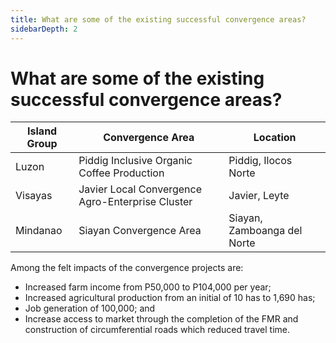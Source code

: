 ```yaml
---
title: What are some of the existing successful convergence areas?
sidebarDepth: 2
---
```


# What are some of the existing successful convergence areas?


 | Island Group | Convergence Area									| Location 						|
 | ------------ | ------------------------------------------------- | ----------------------------- |
 | Luzon        | Piddig Inclusive Organic Coffee Production		| Piddig, Ilocos Norte  		|
 | Visayas		| Javier Local Convergence Agro-Enterprise Cluster	| Javier, Leyte					|
 | Mindanao		| Siayan Convergence Area							| Siayan, Zamboanga del Norte	|

 Among the felt impacts of the convergence projects are:
 - Increased farm income from P50,000 to P104,000 per year;
 - Increased agricultural production from an initial of 10 has to 1,690 has;
 - Job generation of 100,000; and
 - Increase access to market through the completion of the FMR and construction of circumferential roads which reduced travel time.
